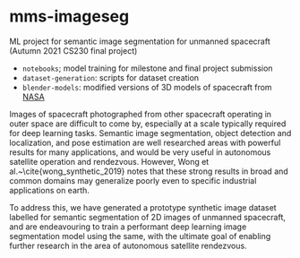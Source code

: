 # mms-imageseg
ML project for semantic image segmentation for unmanned spacecraft (Autumn 2021 CS230 final project)

- `notebooks`; model training for milestone and final project submission
- `dataset-generation`: scripts for dataset creation
- `blender-models`: modified versions of 3D models of spacecraft from [NASA](https://nasa3d.arc.nasa.gov/models)

Images of spacecraft photographed from other spacecraft operating in outer space are difficult to come by, especially at a scale typically required for deep learning tasks.  Semantic image segmentation, object detection and localization, and pose estimation are well researched areas with powerful results for many applications, and would be very useful in autonomous satellite operation and rendezvous.  However, Wong et al.~\cite{wong_synthetic_2019} notes that these strong results in broad and common domains may generalize poorly even to specific industrial applications on earth.

To address this, we have generated a prototype synthetic image dataset labelled for semantic segmentation of 2D images of unmanned spacecraft, and are endeavouring to train a performant deep learning image segmentation model using the same, with the ultimate goal of enabling further research in the area of autonomous satellite rendezvous.


